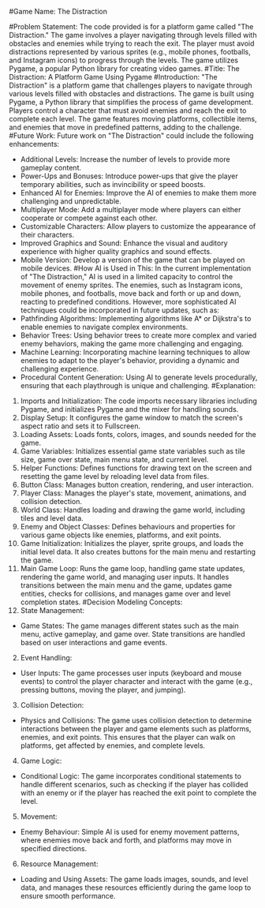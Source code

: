 #Game Name: The Distraction

#Problem Statement:
The code provided is for a platform game called "The Distraction." The game involves a player navigating through levels filled with obstacles and enemies while trying to reach the exit. The player must avoid distractions represented by various sprites (e.g., mobile phones, footballs, and Instagram icons) to progress through the levels. The game utilizes Pygame, a popular Python library for creating video games.
#Title:
The Distraction: A Platform Game Using Pygame
#Introduction:
"The Distraction" is a platform game that challenges players to navigate through various levels filled with obstacles and distractions. The game is built using Pygame, a Python library that simplifies the process of game development. Players control a character that must avoid enemies and reach the exit to complete each level. The game features moving platforms, collectible items, and enemies that move in predefined patterns, adding to the challenge.
#Future Work:
Future work on "The Distraction" could include the following enhancements:
- Additional Levels: Increase the number of levels to provide more gameplay content.
- Power-Ups and Bonuses: Introduce power-ups that give the player temporary abilities, such as invincibility or speed boosts.
- Enhanced AI for Enemies: Improve the AI of enemies to make them more challenging and unpredictable.
- Multiplayer Mode: Add a multiplayer mode where players can either cooperate or compete against each other.
- Customizable Characters: Allow players to customize the appearance of their characters.
- Improved Graphics and Sound: Enhance the visual and auditory experience with higher quality graphics and sound effects.
- Mobile Version: Develop a version of the game that can be played on mobile devices.
#How AI is Used in This:
In the current implementation of "The Distraction," AI is used in a limited capacity to control the movement of enemy sprites. The enemies, such as Instagram icons, mobile phones, and footballs, move back and forth or up and down, reacting to predefined conditions. However, more sophisticated AI techniques could be incorporated in future updates, such as:
- Pathfinding Algorithms: Implementing algorithms like A* or Dijkstra's to enable enemies to navigate complex environments.
- Behavior Trees: Using behavior trees to create more complex and varied enemy behaviors, making the game more challenging and engaging.
- Machine Learning: Incorporating machine learning techniques to allow enemies to adapt to the player's behavior, providing a dynamic and challenging experience.
- Procedural Content Generation: Using AI to generate levels procedurally, ensuring that each playthrough is unique and challenging.
#Explanation:
1. Imports and Initialization: The code imports necessary libraries including Pygame, and initializes Pygame and the mixer for handling sounds.
2. Display Setup: It configures the game window to match the screen's aspect ratio and sets it to Fullscreen.
3. Loading Assets: Loads fonts, colors, images, and sounds needed for the game.
4. Game Variables: Initializes essential game state variables such as tile size, game over state, main menu state, and current level.
5. Helper Functions: Defines functions for drawing text on the screen and resetting the game level by reloading level data from files.
6. Button Class: Manages button creation, rendering, and user interaction.
7. Player Class: Manages the player's state, movement, animations, and collision detection.
8. World Class: Handles loading and drawing the game world, including tiles and level data.
9. Enemy and Object Classes: Defines behaviours and properties for various game objects like enemies, platforms, and exit points.
10. Game Initialization: Initializes the player, sprite groups, and loads the initial level data. It also creates buttons for the main menu and restarting the game.
11. Main Game Loop: Runs the game loop, handling game state updates, rendering the game world, and managing user inputs. It handles transitions between the main menu and the game, updates game entities, checks for collisions, and manages game over and level completion states.
#Decision Modeling Concepts:
1. State Management:
- Game States: The game manages different states such as the main menu, active gameplay, and game over. State transitions are handled based on user interactions and game events.
2. Event Handling:
- User Inputs: The game processes user inputs (keyboard and mouse events) to control the player character and interact with the game (e.g., pressing buttons, moving the player, and jumping).
3. Collision Detection:
- Physics and Collisions: The game uses collision detection to determine interactions between the player and game elements such as platforms, enemies, and exit points. This ensures that the player can walk on platforms, get affected by enemies, and complete levels.
4. Game Logic:
- Conditional Logic: The game incorporates conditional statements to handle different scenarios, such as checking if the player has collided with an enemy or if the player has reached the exit point to complete the level.
5. Movement:
- Enemy Behaviour: Simple AI is used for enemy movement patterns, where enemies move back and forth, and platforms may move in specified directions.
6. Resource Management:
- Loading and Using Assets: The game loads images, sounds, and level data, and manages these resources efficiently during the game loop to ensure smooth performance.
